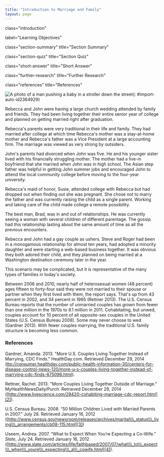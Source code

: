 ```yaml
---
title: "Introduction to Marriage and Family"
layout: page
---
```



<cnx-pi data-type="cnx.flag.introduction"> class="introduction" </cnx-pi>

<cnx-pi data-type="chapter-toc">label="Learning Objectives"</cnx-pi>

<cnx-pi data-type="cnx.eoc">class="section-summary" title="Section Summary"</cnx-pi>

<cnx-pi data-type="cnx.eoc">class="section-quiz" title="Section Quiz"</cnx-pi>

<cnx-pi data-type="cnx.eoc">class="short-answer" title="Short Answer"</cnx-pi>

<cnx-pi data-type="cnx.eoc">class="further-research" title="Further Research"</cnx-pi>

<cnx-pi data-type="cnx.eoc">class="references" title="References"</cnx-pi>

 ![A photo of a man pushing a baby in a stroller down the street](../resources/CNX_Soc2e_Figure_14_01_001.jpg "What constitutes a family nowadays?  (Photo courtesy of Michael/flickr)"){: #import-auto-id2364929}

Rebecca and John were having a large church wedding attended by family and friends. They had been living together their entire senior year of college and planned on getting married right after graduation.

Rebecca\'s parents were very traditional in their life and family. They had married after college at which time Rebecca\'s mother was a stay-at-home mother and Rebecca\'s father was a Vice President at a large accounting firm. The marriage was viewed as very strong by outsiders.

John\'s parents had divorced when John was five. He and his younger sister lived with his financially struggling mother. The mother had a live-in boyfriend that she married when John was in high school. The Asian step father was helpful in getting John summer jobs and encouraged John to attend the local community college before moving to the four-year university.

Rebecca\'s maid of honor, Susie, attended college with Rebecca but had dropped out when finding out she was pregnant. She chose not to marry the father and was currently raising the child as a single parent. Working and taking care of the child made college a remote possibility.

The best man, Brad, was in and out of relationships. He was currently seeing a woman with several children of different parentage. The gossip had this relationship lasting about the same amount of time as all the previous encounters.

Rebecca and John had a gay couple as ushers. Steve and Roger had been in a monogamous relationship for almost ten years, had adopted a minority daughter and were starting a web-based business together. It was obvious they both adored their child, and they planned on being married at a Washington destination ceremony later in the year.

This scenario may be complicated, but it is representative of the many types of families in today\'s society.

Between 2006 and 2010, nearly half of heterosexual women (48 percent) ages fifteen to forty-four said they were not married to their spouse or partner when they first lived with them, the report says. That\'s up from 43 percent in 2002, and 34 percent in 1995 (Rettner 2013). The U.S. Census Bureau reports that the number of unmarried couples has grown from fewer than one million in the 1970s to 8.1 million in 2011. Cohabitating, but unwed, couples account for 10 percent of all opposite-sex couples in the United States (U.S. Census Bureau 2008). Some may never choose to wed (Gardner 2013). With fewer couples marrying, the traditional U.S. family structure is becoming less common.

### References

Gardner, Amanda. 2013. \"More U.S. Couples Living Together Instead of Marrying, CDC Finds.\" HealthDay.com. Retrieved December 29, 2014 ([ttp://consumer.healthday.com/public-health-information-30/centers-for-disease-control-news-120/more-u-s-couples-living-together-instead-of-marrying-cdc-finds-675096.html][1]).

Rettner, Rachel. 2013. \"More Couples Living Together Outside of Marriage.\" MyHealthNewsDaily/Purch. Retrieved December 29, 2014 ([http://www.livescience.com/28420-cohabiting-marriage-cdc-report.html][2]).

U.S. Census Bureau. 2008. “50 Million Children Lived with Married Parents in 2007.” July 28. Retrieved January 16, 2012 ([http://www.census.gov/newsroom/releases/archives/marital\\\_status\\\_living\\\_arrangements/cb08-115.html][3])

Useem, Andrea. 2007. “What to Expect When You’re Expecting a Co-Wife.” *Slate*, July 24. Retrieved January 16, 2012 ([http://www.slate.com/articles/life/faithbased/2007/07/what\\\_to\\\_expect\\\_when\\\_youre\\\_expecting\\\_a\\\_cowife.html][4]).



[1]: http://consumer.healthday.com/public-health-information-30/centers-for-disease-control-news-120/more-u-s-couples-living-together-instead-of-marrying-cdc-finds-675096.html
[2]: http://www.livescience.com/28420-cohabiting-marriage-cdc-report.html
[3]: http://www.census.gov/newsroom/releases/archives/marital_status_living_arrangements/cb08-115.html
[4]: http://www.slate.com/articles/life/faithbased/2007/07/what_to_expect_when_youre_expecting_a_cowife.html
